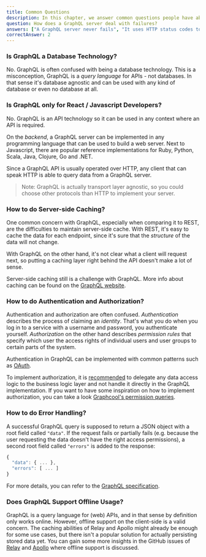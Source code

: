 ```yaml
---
title: Common Questions
description: In this chapter, we answer common questions people have about GraphQL
question: How does a GraphQL server deal with failures?
answers: ["A GraphQL server never fails", "It uses HTTP status codes to indicate what went wrong", "It returns a dedicated errors object in the server response", "It starts crying and hides under the bed"]
correctAnswer: 2
---
```



### Is GraphQL a Database Technology?

No. GraphQL is often confused with being a database technology. This is a misconception, GraphQL is a _query language_ for APIs - not databases. In that sense it's database agnostic and can be used with any kind of database or even no database at all.

### Is GraphQL only for React / Javascript Developers?

No. GraphQL is an API technology so it can be used in any context where an API is required. 

On the _backend_, a GraphQL server can be implemented in any programming language that can be used to build a web server. Next to Javascript, there are popular reference implementations for Ruby, Python, Scala, Java, Clojure, Go and .NET.

Since a GraphQL API is usually operated over HTTP, any client that can speak HTTP is able to query data from a GraphQL server. 

> Note: GraphQL is actually transport layer agnostic, so you could choose other protocols than HTTP to implement your server.

### How to do Server-side Caching?

One common concern with GraphQL, especially when comparing it to REST, are the difficulties to maintain server-side cache. With REST, it's easy to cache the data for each endpoint, since it's sure that the _structure_ of the data will not change.

With GraphQL on the other hand, it's not clear what a client will request next, so putting a caching layer right behind the API doesn't make a lot of sense. 

Server-side caching still is a challenge with GraphQL. More info about caching can be found on the [GraphQL website](http://graphql.org/learn/caching/). 

### How to do Authentication and Authorization?

Authentication and authorization are often confused. _Authentication_ describes the process of claiming an _identity_. That's what you do when you log in to a service with a username and password, you authenticate yourself. _Authorization_ on the other hand describes _permission rules_ that specify which user the access rights of individual users and user groups to certain parts of the system.

Authentication in GraphQL can be implemented with common patterns such as [OAuth](https://oauth.net/).

To implement authorization, it is [recommended](http://graphql.org/learn/authorization/) to delegate any data access logic to the business logic layer and not handle it directly in the GraphQL implementation. If you want to have some inspiration on how to implement authorization, you can take a look [Graphcool's permission queries](https://www.graph.cool/blog/2017-04-25-graphql-permission-queries-oolooch8oh/).

### How to do Error Handling?

A successful GraphQL query is supposed to return a JSON object with a root field called `"data"`. If the request fails or partially fails (e.g. because the user requesting the data doesn't have the right access permissions), a second root field called `"errors"` is added to the response:

```js
{
  "data": { ... },
  "errors": [ ... ]
}
```

For more details, you can refer to the [GraphQL specification](http://facebook.github.io/graphql/#sec-Errors). 

### Does GraphQL Support Offline Usage?

GraphQL is a query language for (web) APIs, and in that sense by definition only works online. However, offline support on the client-side is a valid concern. The caching abilities of Relay and Apollo might already be enough for some use cases, but there isn't a popular solution for actually persisting stored data yet. You can gain some more insights in the GitHub issues of [Relay](https://github.com/facebook/relay/issues/676) and [Apollo](https://github.com/apollographql/apollo-client/issues/424) where offline support is discussed.


